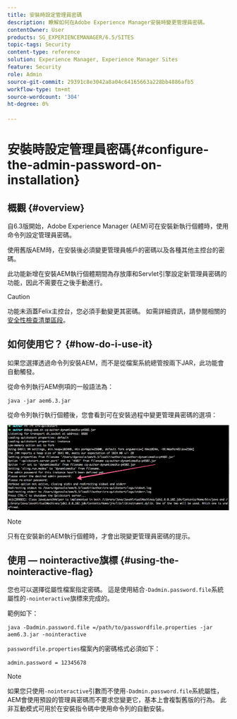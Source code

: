 ```yaml
---
title: 安裝時設定管理員密碼
description: 瞭解如何在Adobe Experience Manager安裝時變更管理員密碼。
contentOwner: User
products: SG_EXPERIENCEMANAGER/6.5/SITES
topic-tags: Security
content-type: reference
solution: Experience Manager, Experience Manager Sites
feature: Security
role: Admin
source-git-commit: 29391c8e3042a8a04c64165663a228bb4886afb5
workflow-type: tm+mt
source-wordcount: '304'
ht-degree: 0%

---
```


# 安裝時設定管理員密碼{#configure-the-admin-password-on-installation}

## 概觀 {#overview}

自6.3版開始，Adobe Experience Manager (AEM)可在安裝新執行個體時，使用命令列設定管理員密碼。

使用舊版AEM時，在安裝後必須變更管理員帳戶的密碼以及各種其他主控台的密碼。

此功能新增在安裝AEM執行個體期間為存放庫和Servlet引擎設定新管理員密碼的功能，因此不需要在之後手動進行。

>[!CAUTION]
>
>功能未涵蓋Felix主控台，您必須手動變更其密碼。 如需詳細資訊，請參閱相關的[安全性檢查清單區段](/help/sites-administering/security-checklist.md#change-default-passwords-for-the-aem-and-osgi-console-admin-accounts)。

## 如何使用它？ {#how-do-i-use-it}

如果您選擇透過命令列安裝AEM，而不是從檔案系統總管按兩下JAR，此功能會自動觸發。

從命令列執行AEM例項的一般語法為：

```shell
java -jar aem6.3.jar
```

從命令列執行執行個體後，您會看到可在安裝過程中變更管理員密碼的選項：

![chlimage_1-116](assets/chlimage_1-116a.png)

>[!NOTE]
>
>只有在安裝新的AEM執行個體時，才會出現變更管理員密碼的提示。

## 使用 — nointeractive旗標 {#using-the-nointeractive-flag}

您也可以選擇從屬性檔案指定密碼。 這是使用結合`-Dadmin.password.file`系統屬性的`-nointeractive`旗標來完成的。

範例如下：

```shell
java -Dadmin.password.file =/path/to/passwordfile.properties -jar aem6.3.jar -nointeractive
```

`passwordfile.properties`檔案內的密碼格式必須如下：

```xml
admin.password = 12345678
```

>[!NOTE]
>
>如果您只使用`-nointeractive`引數而不使用`-Dadmin.password.file`系統屬性，AEM會使用預設的管理員密碼而不要求您變更它，基本上會複製舊版的行為。 此非互動模式可用於在安裝指令碼中使用命令列的自動安裝。

